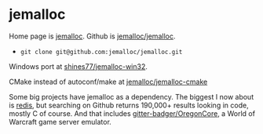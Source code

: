 # jemalloc

Home page is [jemalloc](http://www.canonware.com/jemalloc/). Github is [jemalloc/jemalloc](https://github.com/jemalloc/jemalloc).

- `git clone git@github.com:jemalloc/jemalloc.git`

Windows port at [shines77/jemalloc-win32](https://github.com/shines77/jemalloc-win32).

CMake instead of autoconf/make at [jemalloc/jemalloc-cmake](https://github.com/jemalloc/jemalloc-cmake)

Some big projects have jemalloc as a dependency. The biggest I now about is [redis](antirez/redis), but searching on Github returns 190,000+ results looking in code, mostly C of course. And that includes [gitter-badger/OregonCore](https://github.com/gitter-badger/OregonCore), a World of Warcraft game server emulator.
